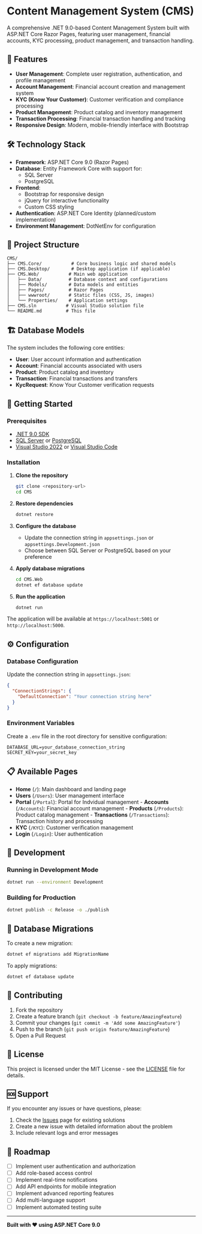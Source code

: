 ﻿# Content Management System (CMS)

A comprehensive .NET 9.0-based Content Management System built with ASP.NET Core Razor Pages, featuring user management, financial accounts, KYC processing, product management, and transaction handling.

## 🚀 Features

- **User Management**: Complete user registration, authentication, and profile management
- **Account Management**: Financial account creation and management system
- **KYC (Know Your Customer)**: Customer verification and compliance processing
- **Product Management**: Product catalog and inventory management
- **Transaction Processing**: Financial transaction handling and tracking
- **Responsive Design**: Modern, mobile-friendly interface with Bootstrap

## 🛠️ Technology Stack

- **Framework**: ASP.NET Core 9.0 (Razor Pages)
- **Database**: Entity Framework Core with support for:
  - SQL Server
  - PostgreSQL
- **Frontend**: 
  - Bootstrap for responsive design
  - jQuery for interactive functionality
  - Custom CSS styling
- **Authentication**: ASP.NET Core Identity (planned/custom implementation)
- **Environment Management**: DotNetEnv for configuration

## 📁 Project Structure

```
CMS/
├── CMS.Core/           # Core business logic and shared models
├── CMS.Desktop/        # Desktop application (if applicable)
├── CMS.Web/           # Main web application
│   ├── Data/          # Database context and configurations
│   ├── Models/        # Data models and entities
│   ├── Pages/         # Razor Pages
│   ├── wwwroot/       # Static files (CSS, JS, images)
│   └── Properties/    # Application settings
├── CMS.sln           # Visual Studio solution file
└── README.md         # This file
```

## 🏗️ Database Models

The system includes the following core entities:

- **User**: User account information and authentication
- **Account**: Financial accounts associated with users
- **Product**: Product catalog and inventory
- **Transaction**: Financial transactions and transfers
- **KycRequest**: Know Your Customer verification requests

## 🚦 Getting Started

### Prerequisites

- [.NET 9.0 SDK](https://dotnet.microsoft.com/download/dotnet/9.0)
- [SQL Server](https://www.microsoft.com/en-us/sql-server) or [PostgreSQL](https://www.postgresql.org/)
- [Visual Studio 2022](https://visualstudio.microsoft.com/) or [Visual Studio Code](https://code.visualstudio.com/)

### Installation

1. **Clone the repository**
   ```bash
   git clone <repository-url>
   cd CMS
   ```

2. **Restore dependencies**
   ```bash
   dotnet restore
   ```

3. **Configure the database**
   - Update the connection string in `appsettings.json` or `appsettings.Development.json`
   - Choose between SQL Server or PostgreSQL based on your preference

4. **Apply database migrations**
   ```bash
   cd CMS.Web
   dotnet ef database update
   ```

5. **Run the application**
   ```bash
   dotnet run
   ```

The application will be available at `https://localhost:5001` or `http://localhost:5000`.

## ⚙️ Configuration

### Database Configuration

Update the connection string in `appsettings.json`:

```json
{
  "ConnectionStrings": {
    "DefaultConnection": "Your connection string here"
  }
}
```

### Environment Variables

Create a `.env` file in the root directory for sensitive configuration:

```env
DATABASE_URL=your_database_connection_string
SECRET_KEY=your_secret_key
```

## 📋 Available Pages

- **Home** (`/`): Main dashboard and landing page
- **Users** (`/Users`): User management interface
- **Portal** (`/Portal`):  Portal for Indvidual management
      - **Accounts** (`/Accounts`): Financial account management
      - **Products** (`/Products`): Product catalog management
      - **Transactions** (`/Transactions`): Transaction history and processing
- **KYC** (`/KYC`): Customer verification management
- **Login** (`/Login`): User authentication

## 🧪 Development

### Running in Development Mode

```bash
dotnet run --environment Development
```

### Building for Production

```bash
dotnet publish -c Release -o ./publish
```

## 📝 Database Migrations

To create a new migration:

```bash
dotnet ef migrations add MigrationName
```

To apply migrations:

```bash
dotnet ef database update
```

## 🤝 Contributing

1. Fork the repository
2. Create a feature branch (`git checkout -b feature/AmazingFeature`)
3. Commit your changes (`git commit -m 'Add some AmazingFeature'`)
4. Push to the branch (`git push origin feature/AmazingFeature`)
5. Open a Pull Request

## 📄 License

This project is licensed under the MIT License - see the [LICENSE](LICENSE) file for details.

## 🆘 Support

If you encounter any issues or have questions, please:

1. Check the [Issues](../../issues) page for existing solutions
2. Create a new issue with detailed information about the problem
3. Include relevant logs and error messages

## 🔮 Roadmap

- [ ] Implement user authentication and authorization
- [ ] Add role-based access control
- [ ] Implement real-time notifications
- [ ] Add API endpoints for mobile integration
- [ ] Implement advanced reporting features
- [ ] Add multi-language support
- [ ] Implement automated testing suite

---

**Built with ❤️ using ASP.NET Core 9.0**

